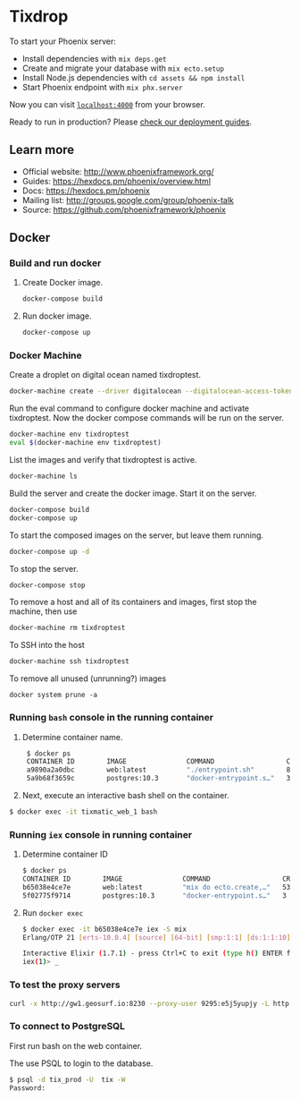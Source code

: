# Tixdrop

To start your Phoenix server:

  * Install dependencies with `mix deps.get`
  * Create and migrate your database with `mix ecto.setup`
  * Install Node.js dependencies with `cd assets && npm install`
  * Start Phoenix endpoint with `mix phx.server`

Now you can visit [`localhost:4000`](http://localhost:4000) from your browser.

Ready to run in production? Please [check our deployment guides](https://hexdocs.pm/phoenix/deployment.html).

## Learn more

  * Official website: http://www.phoenixframework.org/
  * Guides: https://hexdocs.pm/phoenix/overview.html
  * Docs: https://hexdocs.pm/phoenix
  * Mailing list: http://groups.google.com/group/phoenix-talk
  * Source: https://github.com/phoenixframework/phoenix


## Docker

### Build and run docker

1. Create Docker image.

   ```bash
   docker-compose build
   ```

1. Run docker image.
   ```bash
   docker-compose up
   ```

### Docker Machine

Create a droplet on digital ocean named tixdroptest.

```bash
docker-machine create --driver digitalocean --digitalocean-access-token XXXXXX tixdroptest
```

Run the eval command to configure docker machine and activate tixdroptest.
Now the docker compose commands will be run on the server.

```bash
docker-machine env tixdroptest
eval $(docker-machine env tixdroptest)
```

List the images and verify that tixdroptest is active.

```bash
docker-machine ls
```

Build the server and create the docker image.
Start it on the server.

```bash
docker-compose build
docker-compose up
```

To start the composed images on the server, but leave them running.

```bash
docker-compose up -d
```

To stop the server.

```bash
docker-compose stop
```

To remove a host and all of its containers and images, first stop the machine, then use

```bash
docker-machine rm tixdroptest
```

To SSH into the host

```bash
docker-machine ssh tixdroptest
```

To remove all unused (unrunning?) images

```base
docker system prune -a
```

### Running `bash` console in the running container

1. Determine container name.

   ```bash
    $ docker ps
    CONTAINER ID        IMAGE               COMMAND                  CREATED             STATUS              PORTS                NAMES
    a9890a2a0dbc        web:latest          "./entrypoint.sh"        8 minutes ago       Up 8 minutes        0.0.0.0:80->80/tcp   yunque_web_1
    5a9b68f3659c        postgres:10.3       "docker-entrypoint.s…"   3 weeks ago         Up 3 weeks          5432/tcp             yunque_db_1
   ```

1. Next, execute an interactive bash shell on the container.

```bash
$ docker exec -it tixmatic_web_1 bash
```

### Running `iex` console in running container

1. Determine container ID

   ```bash
   $ docker ps
   CONTAINER ID        IMAGE               COMMAND                  CREATED ...
   b65038e4ce7e        web:latest          "mix do ecto.create,…"   53 secon...
   5f02775f9714        postgres:10.3       "docker-entrypoint.s…"   3 hours ...
   ```

1. Run `docker exec`

   ```bash
   $ docker exec -it b65038e4ce7e iex -S mix
   Erlang/OTP 21 [erts-10.0.4] [source] [64-bit] [smp:1:1] [ds:1:1:10] [async-threads:1] [hipe]

   Interactive Elixir (1.7.1) - press Ctrl+C to exit (type h() ENTER for help)
   iex(1)> _
   ```

### To test the proxy servers

```bash
curl -x http://gw1.geosurf.io:8230 --proxy-user 9295:e5j5yupjy -L http://geo.geosurf.io
```

### To connect to PostgreSQL

First run bash on the web container.

The use PSQL to login to the database.

```bash
$ psql -d tix_prod -U  tix -W
Password:
```